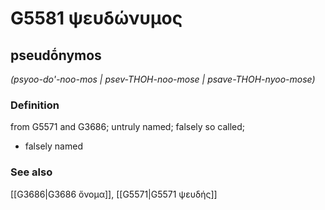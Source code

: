 # G5581 ψευδώνυμος

## pseudṓnymos

_(psyoo-do'-noo-mos | psev-THOH-noo-mose | psave-THOH-nyoo-mose)_

### Definition

from G5571 and G3686; untruly named; falsely so called; 

- falsely named

### See also

[[G3686|G3686 ὄνομα]], [[G5571|G5571 ψευδής]]
